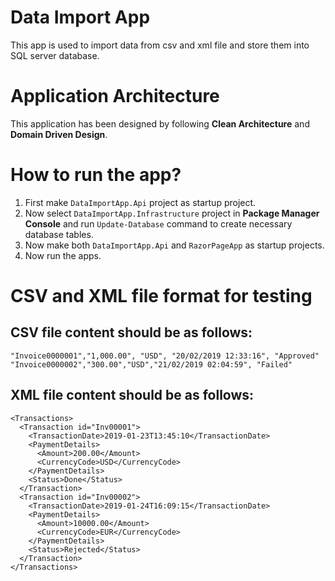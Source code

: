 # Data Import App
This app is used to import data from csv and xml file and store them into SQL server database.

# Application Architecture

This application has been designed by following **Clean Architecture** and **Domain Driven Design**.

# How to run the app?
1. First make `DataImportApp.Api` project as startup project.
2. Now select `DataImportApp.Infrastructure` project in **Package Manager Console** and run `Update-Database` command to create necessary database tables.
3. Now make both `DataImportApp.Api` and `RazorPageApp` as startup projects.
4. Now run the apps.

# CSV and XML file format for testing
## CSV file content should be as follows:

    "Invoice0000001","1,000.00", "USD", "20/02/2019 12:33:16", "Approved"
    "Invoice0000002","300.00","USD","21/02/2019 02:04:59", "Failed"
    
## XML file content should be as follows:
```
<Transactions>
  <Transaction id="Inv00001">
    <TransactionDate>2019-01-23T13:45:10</TransactionDate>
    <PaymentDetails>
      <Amount>200.00</Amount>
      <CurrencyCode>USD</CurrencyCode>
    </PaymentDetails>
    <Status>Done</Status>
  </Transaction>
  <Transaction id="Inv00002">
    <TransactionDate>2019-01-24T16:09:15</TransactionDate>
    <PaymentDetails>
      <Amount>10000.00</Amount>
      <CurrencyCode>EUR</CurrencyCode>
    </PaymentDetails>
    <Status>Rejected</Status>
  </Transaction>
</Transactions>
```
